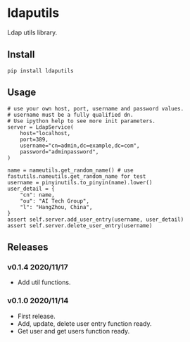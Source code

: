 # ldaputils

Ldap utils library.

## Install

```
pip install ldaputils
```

## Usage

```
# use your own host, port, username and password values.
# username must be a fully qualified dn.
# Use ipython help to see more init parameters.
server = LdapService(
    host="localhost,
    port=389,
    username="cn=admin,dc=example,dc=com",
    password="adminpassword",
)

name = nameutils.get_random_name() # use fastutils.nameutils.get_random_name for test
username = pinyinutils.to_pinyin(name).lower()
user_detail = {
    "cn": name,
    "ou": "AI Tech Group",
    "l": "HangZhou, China",
}
assert self.server.add_user_entry(username, user_detail)
assert self.server.delete_user_entry(username)
```

## Releases

### v0.1.4 2020/11/17

- Add util functions.

### v0.1.0 2020/11/14

- First release.
- Add, update, delete user entry function ready.
- Get user and get users function ready.

